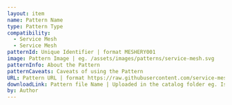 ```yaml
---
layout: item
name: Pattern Name
type: Pattern Type
compatibility:
  - Service Mesh
  - Service Mesh
patternId: Unique Identifier | format MESHERY001
image: Pattern Image | eg. /assets/images/patterns/service-mesh.svg
patternInfo: About the Pattern
patternCaveats: Caveats of using the Pattern
URL: Pattern URL | format https://raw.githubusercontent.com/service-mesh-patterns/service-mesh-patterns/master/samples/IstioFilterPattern.yaml
downloadLink: Pattern file Name | Uploaded in the catalog folder eg. IstioFilterPattern.yaml
by: Author
---
```

